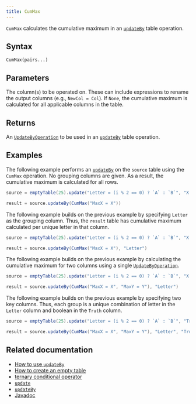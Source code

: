 ```yaml
---
title: CumMax
---
```


`CumMax` calculates the cumulative maximum in an [`updateBy`](./updateBy.md) table operation.

## Syntax

```
CumMax(pairs...)
```

## Parameters

<ParamTable>
<Param name="pairs" type="String...">

The column(s) to be operated on. These can include expressions to rename the output columns (e.g., `NewCol = Col`). If `None`, the cumulative maximum is calculated for all applicable columns in the table.

</Param>
</ParamTable>

## Returns

An [`UpdateByOperation`](./updateBy.md#parameters) to be used in an [`updateBy`](./updateBy.md) table operation.

## Examples

The following example performs an [`updateBy`](./updateBy.md) on the `source` table using the `CumMax` operation. No grouping columns are given. As a result, the cumulative maximum is calculated for all rows.

```groovy order=source,result
source = emptyTable(25).update("Letter = (i % 2 == 0) ? `A` : `B`", "X = randomInt(0, 25)")

result = source.updateBy(CumMax("MaxX = X"))
```

The following example builds on the previous example by specifying `Letter` as the grouping column. Thus, the `result` table has cumulative maximum calculated per unique letter in that column.

```groovy order=source,result
source = emptyTable(25).update("Letter = (i % 2 == 0) ? `A` : `B`", "X = randomInt(0, 25)")

result = source.updateBy(CumMax("MaxX = X"), "Letter")
```

The following example builds on the previous example by calculating the cumulative maximum for two columns using a single [`UpdateByOperation`](./updateBy.md#parameters).

```groovy order=source,result
source = emptyTable(25).update("Letter = (i % 2 == 0) ? `A` : `B`", "X = randomInt(0, 25)", "Y = randomInt(25, 50)")

result = source.updateBy(CumMax("MaxX = X", "MaxY = Y"), "Letter")
```

The following example builds on the previous example by specifying two key columns. Thus, each group is a unique combination of letter in the `Letter` column and boolean in the `Truth` column.

```groovy order=source,result
source = emptyTable(25).update("Letter = (i % 2 == 0) ? `A` : `B`", "Truth = randomBool()", "X = randomInt(0, 25)", "Y = randomInt(25, 50)")

result = source.updateBy(CumMax("MaxX = X", "MaxY = Y"), "Letter", "Truth")
```

## Related documentation

- [How to use `updateBy`](../../../how-to-guides/rolling-aggregations.md)
- [How to create an empty table](../../../how-to-guides/new-and-empty-table.md#emptytable)
- [ternary conditional operator](../../../how-to-guides/ternary-if-how-to.md)
- [`update`](../select/update.md)
- [`updateBy`](./updateBy.md)
- [Javadoc](https://deephaven.io/core/javadoc/io/deephaven/api/updateby/UpdateByOperation.html#CumMax(java.lang.String...))
